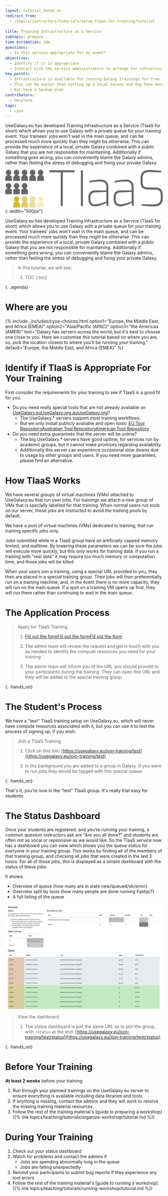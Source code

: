 ```yaml
---
layout: tutorial_hands_on
redirect_from:
  - /topics/instructors/tutorials/setup-tiaas-for-training/tutorial

title: Training Infrastructure as a Service
subtopic: prepare
time_estimation: 10m
questions:
  - Is this service appropriate for my event?
objectives:
  - Identify if it is appropriate
  - Interact with the service administrators to arrange for infrastructure
key_points:
  - Infrastructure is available for running Galaxy trainings for free from UseGalaxy.*
  - This can be easier than setting up a local Galaxy and may have more resources available
  - But have a backup plan
contributors:
  - hexylena
tags:
  - cyoa
---
```


UseGalaxy.eu has developed Training Infrastructure as a Service (TIaaS for short) which allows you to use Galaxy with a private queue for your training event. Your trainees' jobs won't wait in the main queue, and can be processed much more quickly than they might be otherwise. This can provide the experience of a local, private Galaxy combined with a public Galaxy that you are not responsible for maintaining. Additionally if something goes wrong, you can conveniently blame the Galaxy admins, rather than feeling the stress of debugging and fixing your private Galaxy.

![TIaaS Logo](../../images/tiaas-logo.png){: width="500px"}

UseGalaxy.eu has developed Training Infrastructure as a Service (TIaaS for short) which allows you to use Galaxy with a private queue for your training event. Your trainees' jobs won't wait in the main queue, and can be processed much more quickly than they might be otherwise. This can provide the experience of a local, private Galaxy combined with a public Galaxy that you are not responsible for maintaining. Additionally if something goes wrong, you can conveniently blame the Galaxy admins, rather than feeling the stress of debugging and fixing your private Galaxy.

> <agenda-title></agenda-title>
>
> In this tutorial, we will see:
>
> 1. TOC
> {:toc}
>
{: .agenda}

# Where are you

{% include _includes/cyoa-choices.html option1="Europe, the Middle East, and Africa (EMEA)" option2="Asia/Pacific (APAC)" option3="the Americas (AMER)" text="Galaxy has servers across the world, but it's best to choose one close to you. Here we customise this tutorial based on where you are, so, pick the location closest to where you'll be running your training." default="Europe, the Middle East, and Africa (EMEA)" %}

# Identify if TIaaS is Appropriate For Your Training

First consider the requirements for your training to see if TIaaS is a good fit for you:

- Do you need really special tools that are not already available on <span class="Europe-the-Middle-East-and-Africa-EMEA"><a href="https://usegalaxy.eu">UseGalaxy.eu</a></span><span class="AsiaPacific-APAC"><a href="https://usegalaxy.org.au">UseGalaxy.org.au</a></span><span class="the-Americas-AMER"><a href="https://usegalaxy.org">UseGalaxy.org</a></span>?
  - The UseGalaxy.* servers support most training workflows.
  - But we only install publicly available and open tools: <span class="Europe-the-Middle-East-and-Africa-EMEA"><a href="https://github.com/usegalaxy-eu/usegalaxy-eu-tools">EU Tool Repository</a></span><span class="AsiaPacific-APAC"><a href="https://github.com/usegalaxy-au/usegalaxy-au-tools">Australian Tool Repository</a></span><span class="the-Americas-AMER"><a href="https://github.com/galaxyproject/usegalaxy-tools/">American Tool Repository</a></span>
- Do you need extra guarantees that the server will be online?
  - The big UseGalaxy.* servers have good uptime, for services run by academic groups, but it cannot make promises regarding availability.
  - Additionally this server can experience occasional slow downs due to usage by other groups and users. If you need more guarantees, please find an alternative.

# How TIaaS Works

<p class="Europe-the-Middle-East-and-Africa-EMEA">
We have several groups of virtual machines (VMs) attached to UseGalaxy.eu that run user jobs. For trainings we attach a new group of VMs that is specially labelled for that training. When normal users run tools on our server, these jobs are instructed to avoid the training pools by default.
</p>
<p class="AsiaPacific-APAC">
We have a pool of virtual machines (VMs) dedicated to training, that run training specific jobs only.
</p>
<p class="the-Americas-AMER">
Jobs submitted while in a TIaaS group have an artificially capped memory limited, and walltime. By lowering these parameters we can be sure the jobs will execute more quickly, but this only works for training data. If you run a training with "real data" it may require too much memory or computation time, and those jobs will be killed.
</p>

When your users join a training, using a special URL provided to you, they then are placed in a special training group. Their jobs will then preferentially run on a training machine, and, in the event there is no more capacity, they will run on the main queue. If a spot on a training VM opens up first, they will run there rather than continuing to wait in the main queue.

# The Application Process

> <hands-on-title>Apply for TIaaS Training</hands-on-title>
>
> 1. <span class="Europe-the-Middle-East-and-Africa-EMEA"><a href="https://usegalaxy.eu/tiaas/new/">Fill out the form</a></span><span class="AsiaPacific-APAC"><a href="https://usegalaxy.org.au/tiaas/new/">Fill out the form</a></span><span class="the-Americas-AMER"><a href="https://usegalaxy.org/tiaas/new/">Fill out the form</a></span>
>
> 2. The admin team will review the request and get in touch with you as needed to identify the compute resources you need for your training
>
> 3. The admin team will inform you of the URL you should provide to your participants during the training. They can open this URL and they will be added to the special training group
>
{: .hands_on}

# The Student's Process

We have a "test" TIaaS training setup on UseGalaxy.eu, which will never have compute resources associated with it, but you can use it to test the process of signing up, if you wish:

> <hands-on-title>Join a TIaaS Training</hands-on-title>
>
> 1. Click on this link: [https://usegalaxy.eu/join-training/test](https://usegalaxy.eu/join-training/test)
>
> 2. In the background you are added to a group in Galaxy. If you were to run jobs they would be tagged with this special queue.
>
{: .hands_on}

That's it, you're now in the "test" TIaaS group. It's really that easy for students.

# The Status Dashboard

Once your students are registered, and you're running your training, a common question instructors ask are "Are you all done?" and students are often not as vocal or repsonsive as we would like. So the TIaaS service now has a dashboard you can view which shows you the queue status for everyone in your training group. This works by finding all of the members of that training group, and checking all jobs that were created in the last 3 hours. For all of those jobs, this is displayed as a simple dashboard with the status of these jobs:

It shows:

- Overview of queue (how many are in state new/queued/ok/error)
- Overview split by tools (how many people are done running Fastqc?)
- A full listing of the queue

![TIaaS Queue Status](../../images/tiaas-status.png "The TIaaS Status dashboard gives you an overview of all jobs states (are they ok or not), as well as a breakdown by tool. This is useful for finding out if everyone is finished running FastQC this morning and if they mostly worked OK. Finally it gives you a detailed breakdown, shown in the order they were submitted. This can give you a more detailed feeling for how the students are progressing through the tutorial.")


> <hands-on-title>View the dashboard</hands-on-title>
>
> 1. The status dashboard is just the same URL as to join the group, with `/status` at the end: [https://usegalaxy.eu/join-training/test/status](https://usegalaxy.eu/join-training/test/status)
>
{: .hands_on}

# Before Your Training

**At least 2 weeks** before your training:

1. Run through your planned trainings on the UseGalaxy.eu server to ensure everything is available including data libraries and tools.
2. If anything is missing, contact the admins and they will work to resolve the missing training material resources.
3. Follow the rest of the training material's [guide to preparing a workshop]({% link topics/teaching/tutorials/organize-workshop/tutorial.md %})

# During Your Training

1. Check out your status dashboard
2. Watch for problems and contact the admins if
   - Jobs are spending abnormally long in the queue
   - Jobs are failing unexpectedly
2. Remind your participants to submit bug reports if they experience any tool errors
3. Follow the rest of the training material's [guide to running a workshop]({% link topics/teaching/tutorials/running-workshop/tutorial.md %})
